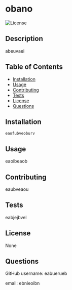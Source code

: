 # obano

  ![License](https://img.shields.io/badge/License-None-blue)
  
  ## Description 
  abeuvaei
  
  ## Table of Contents
  * [Installation](#installation)
  * [Usage](#usage)
  * [Contributing](#contributing)
  * [Tests](#tests)
  * [License](#license)
  * [Questions](#questions)
  
  
  ## Installation
  ```eaofubveoburv```
  
  
  ## Usage 
  eaoibeaob
  
  ## Contributing
  eaubveaou
  
  ## Tests
  eabjejbvel
  
  ## License
  None
  
  ## Questions
  GitHub username: eabuerueb
  
  email: ebnieoibn